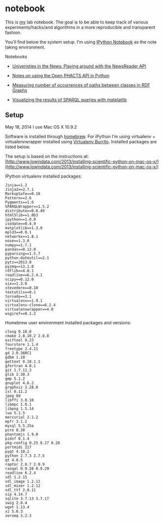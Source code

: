 notebook
========

This is [my](http://pgroth.com) lab notebook. The goal is to be able to keep track of various experiments/hacks/and algorithms in a more reproducible and transparent fashion.

You'll find below the system setup. I'm using [IPython Notebook](http://ipython.org/notebook.html) as the note taking environment.

Notebooks

* [Univeristies in the News: Playing around with the NewsReader API](http://nbviewer.ipython.org/github/pgroth/notebook/blob/master/newsreader-universities.ipynb)

* [Notes on using the Open PHACTS API in Python](http://nbviewer.ipython.org/urls/raw.github.com/pgroth/notebook/master/openphacts-api.ipynb)

* [Measuring number of occurrences of paths between classes in RDF Graphs](http://nbviewer.ipython.org/urls/raw.github.com/pgroth/notebook/master/RDF_Path_Measurement.ipynb)

* [Visualizing the results of SPARQL queries with matplatlib](http://nbviewer.ipython.org/urls/raw.github.com/pgroth/notebook/master/sparql-viz-play.ipynb)




Setup
-----
May 18, 2014
I use Mac OS X 10.9.2

Software is installed through [homebrew](http://brew.sh). For iPython I'm using virtualenv + virtualenvwrapper installed using [Virtualenv Burrito](https://github.com/brainsik/virtualenv-burrito). Installed packages are listed below.


The setup is based on the instructions at: [http://www.lowindata.com/2013/installing-scientific-python-on-mac-os-x/](http://www.lowindata.com/2013/installing-scientific-python-on-mac-os-x/)



IPython virtualenv installed packages:

    Jinja==1.2
    Jinja2==2.7.1
    MarkupSafe==0.18
    Pattern==2.6
    Pygments==1.6
    SPARQLWrapper==1.5.2
    distribute==0.6.49
    html5lib==1.0b3
    ipython==1.0.0
    isodate==0.4.9
    matplotlib==1.3.0
    mpld3==0.0.1
    networkx==1.8.1
    nose==1.3.0
    numpy==1.7.1
    pandas==0.12.0
    pyparsing==1.5.7
    python-dateutil==2.1
    pytz==2013.8
    pyzmq==13.1.0
    rdflib==4.0.1
    readline==6.2.4.1
    scipy==0.12.0
    six==1.3.0
    stevedore==0.10
    textutils==0.1
    tornado==3.1
    virtualenv==1.9.1
    virtualenv-clone==0.2.4
    virtualenvwrapper==4.0
    wsgiref==0.1.2



Homebrew user environment installed packages and versions:

    cloog 0.18.0
    cmake 2.8.10.2 2.8.8
    exiftool 9.23
    fourstore 1.1.4
    freetype 2.4.11
    gd 2.0.36RC1
    gdbm 1.10
    gettext 0.18.1.1
    gfortran 4.8.1
    git 1.7.11.3
    glib 2.30.3
    gmp 5.1.2
    gnuplot 4.6.2
    graphviz 2.28.0
    isl 0.11.2
    jpeg 8d
    libffi 3.0.10
    libmpc 1.0.1
    libpng 1.5.14
    lua 5.1.5
    mercurial 2.1.2
    mpfr 3.1.2
    mysql 5.5.25a
    pcre 8.30
    phantomjs 1.9.0
    pidof 0.1.4
    pkg-config 0.25 0.27 0.28
    portmidi 217
    pyqt 4.10.2
    python 2.7.3 2.7.5
    qt 4.8.5
    raptor 2.0.7 2.0.9
    rasqal 0.9.28 0.9.29
    readline 6.2.4
    sdl 1.2.15
    sdl_image 1.2.12
    sdl_mixer 1.2.12
    sdl_ttf 2.0.11
    sip 4.14.7
    sqlite 3.7.13 3.7.17
    swig 2.0.4
    wget 1.13.4
    xz 5.0.3
    zeromq 3.2.3
